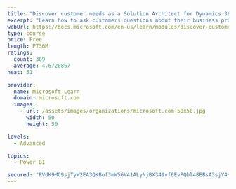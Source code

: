 ```yaml
---
title: "Discover customer needs as a Solution Architect for Dynamics 365 and Power Platform"
excerpt: "Learn how to ask customers questions about their business processes and feature requirements to create a viable solution."
webUrl: https://docs.microsoft.com/en-us/learn/modules/discover-customer-needs/
type: course
price: Free
length: PT36M
ratings:
  count: 369
  average: 4.6720867
heat: 51

provider:
  name: Microsoft Learn
  domain: microsoft.com
  images:
    - url: /assets/images/organizations/microsoft.com-50x50.jpg
      width: 50
      height: 50

levels:
  - Advanced

topics:
  - Power BI

secured: "RVdK9MC9sjTyW2EA3QKBof3mW56V41ALyNjBX349vf6EvPQbl48EBsA3sjY4+uuuDuL61y2MXsjR4siwcp297rTXNzfRtw+CmJeVBd3T9WH93Z/zzsrkptD4bceLQu6a4G+JpAo+d7uTj9Yj0reYljo6M0HE8XajMfZjI08yPsSM0DFAH6f0OnnGrxL6FDQMxsAURGiBDHD5iw5rw8Wm3lTjm0W+nCsQYUihqFSixdD8quuUriD4uBwbDxu7OVatkyw1S9BsWZETvS960MOWrMy61PA92a2VHV8C8qcB9GWsbqXbt35NQeqOmd2BVTfcCkvQhy01e89HARQKN9wegrw2neiPlSa7IOFDUOsvDX10oxh6Txb5pFHfQvkrjm7ZdjTo6/QYmNYUnKPFxolR0w==;bb54hvCSLDBlH+glj3KCrw=="
---
```


